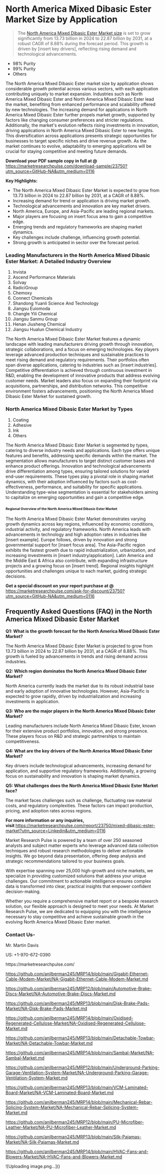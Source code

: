 <h1>North America Mixed Dibasic Ester Market&nbsp;Size by Application</h1><blockquote><p>The <a href="https://marketresearchpulse.com/download-sample/23750?utm_source=GitHub-NA&amp;utm_medium=0116">North America Mixed Dibasic Ester Market size</a> is set to grow significantly from 13.73 billion in 2024 to 22.87 billion by 2031, at a robust CAGR of 8.88% during the forecast period. This growth is driven by [insert key drivers], reflecting rising demand and technological advancements.</p></blockquote><ul><li>98% Purity<li> 99% Purity<li> Others</li></ul><p>The North America Mixed Dibasic Ester market size by application shows considerable growth potential across various sectors, with each application contributing uniquely to market expansion. Industries such as North America Mixed Dibasic Ester and North America Mixed Dibasic Ester lead the market, benefiting from enhanced performance and scalability offered by new technologies. The increasing demand for applications in North America Mixed Dibasic Ester further propels market growth, supported by factors like changing consumer preferences and stricter regulations. Additionally, the market's evolution reflects rising investments in innovation, driving applications in North America Mixed Dibasic Ester to new heights. This diversification across applications presents strategic opportunities for businesses to target specific niches and drive revenue growth. As the market continues to evolve, adaptability to emerging applications will be crucial for staying competitive and meeting future demands.</p><p><strong>Download your PDF sample copy in full at @ </strong><a href="https://marketresearchpulse.com/download-sample/23750?utm_source=GitHub-NA&amp;utm_medium=0116">https://marketresearchpulse.com/download-sample/23750?utm_source=GitHub-NA&amp;utm_medium=0116</a></p><p><strong>Key Highlights: </strong></p><ul><li>The North America Mixed Dibasic Ester Market is expected to grow from 13.73 billion in 2024 to 22.87 billion by 2031, at a CAGR of 8.88%.</li><li>Increasing demand for trend or application is driving market growth.</li><li>Technological advancements and innovation are key market drivers.</li><li>North America, Europe, and Asia-Pacific are leading regional markets.</li><li>Major players are focusing on insert focus area to gain a competitive edge.</li><li>Emerging trends and regulatory frameworks are shaping market dynamics.</li><li>Key challenges include challenge, influencing growth potential.</li><li>Strong growth is anticipated in sector over the forecast period.</li></ul><h3>Leading Manufacturers in the North America Mixed Dibasic Ester Market: A Detailed Industry Overview</h3><ol><li>Invista</li><li>Ascend Performance Materials</li><li>Solvay</li><li>RadiciGroup</li><li>Chemoxy</li><li>Connect Chemicals</li><li>Shandong Yuanli Science And Technology</li><li>Jiangsu Euiomoda</li><li>Changle Yili Chemical</li><li>Jiangsu Sanmu Group</li><li>Henan Jiusheng Chemical</li><li>Jiangsu Hualun Chemical Industry</li></ol><div class="flex max-w-full flex-col flex-grow"><div class="min-h-8 text-message flex w-full flex-col items-end gap-2 whitespace-normal break-words [.text-message+&amp;]:mt-5" dir="auto" data-message-author-role="assistant" data-message-id="fd8432e4-4910-450d-b182-61b7bfb0a01f" data-message-model-slug="gpt-4o"><div class="flex w-full flex-col gap-1 empty:hidden first:pt-[3px]"><div class="markdown prose w-full break-words dark:prose-invert light"><p>The North America Mixed Dibasic Ester Market features a dynamic landscape with leading manufacturers driving growth through innovation, strategic collaborations, and a focus on emerging technologies. Key players leverage advanced production techniques and sustainable practices to meet rising demand and regulatory requirements. Their portfolios often span diverse applications, catering to industries such as [insert industries]. Competitive differentiation is achieved through continuous investment in R&amp;D, enabling the development of innovative products that address evolving customer needs. Market leaders also focus on expanding their footprint via acquisitions, partnerships, and distribution networks. This competitive environment fosters advancements, positioning the North America Mixed Dibasic Ester Market for sustained growth.</p></div></div></div></div><h3>North America Mixed Dibasic Ester Market by Types</h3><ol><li>Coating<li> Adhesive<li> Ink<li> Others</li></ol><div class="flex max-w-full flex-col flex-grow"><div class="min-h-8 text-message flex w-full flex-col items-end gap-2 whitespace-normal break-words [.text-message+&amp;]:mt-5" dir="auto" data-message-author-role="assistant" data-message-id="084470be-0bb7-4664-bddf-5156b4f41249" data-message-model-slug="gpt-4o-mini"><div class="flex w-full flex-col gap-1 empty:hidden first:pt-[3px]"><div class="markdown prose w-full break-words dark:prose-invert light"><p>The North America Mixed Dibasic Ester Market is segmented by types, catering to diverse industry needs and applications. Each type offers unique features and benefits, addressing specific demands within the market. The segmentation allows manufacturers to target distinct customer bases and enhance product offerings. Innovation and technological advancements drive differentiation among types, ensuring tailored solutions for varied end-user requirements. These types play a pivotal role in shaping market dynamics, with their adoption influenced by factors such as cost-effectiveness, performance, and suitability for specific applications. Understanding type-wise segmentation is essential for stakeholders aiming to capitalize on emerging opportunities and gain a competitive edge.</p></div></div></div></div><h3><span style="font-size: 11px;">Regional Overview of the North America Mixed Dibasic Ester Market</span></h3><div class="flex max-w-full flex-col flex-grow"><div class="min-h-8 text-message flex w-full flex-col items-end gap-2 whitespace-normal break-words [.text-message+&amp;]:mt-5" dir="auto" data-message-author-role="assistant" data-message-id="e9038762-ce64-4e30-91c9-9bd413514231" data-message-model-slug="gpt-4o-mini"><div class="flex w-full flex-col gap-1 empty:hidden first:pt-[3px]"><div class="markdown prose w-full break-words dark:prose-invert light"><p>The North America Mixed Dibasic Ester Market demonstrates varying growth dynamics across key regions, influenced by economic conditions, industrial activity, and regulatory frameworks. North America leads with advancements in technology and high adoption rates in industries like [insert example]. Europe follows, driven by innovation and strong governmental support for [insert focus area]. The Asia-Pacific region exhibits the fastest growth due to rapid industrialization, urbanization, and increasing investments in [insert industry/application]. Latin America and the Middle East &amp; Africa also contribute, with expanding infrastructure projects and a growing focus on [insert trend]. Regional insights highlight opportunities and challenges unique to each market, guiding strategic decisions.</p></div></div></div></div><p><strong>Get a special discount on your report purchase at @ </strong><a href="https://marketresearchpulse.com/ask-for-discount/23750?utm_source=GitHub-NA&amp;utm_medium=0116">https://marketresearchpulse.com/ask-for-discount/23750?utm_source=GitHub-NA&amp;utm_medium=0116</a></p><h2>Frequently Asked Questions (FAQ) in the North America Mixed Dibasic Ester Market</h2><p><strong>Q1: What is the growth forecast for the North America Mixed Dibasic Ester Market?</strong></p><p>The North America Mixed Dibasic Ester Market is projected to grow from 13.73 billion in 2024 to 22.87 billion by 2031, at a CAGR of 8.88%. This growth is fueled by advancements in trends and rising demand across industries.</p><p><strong>Q2: Which region dominates the North America Mixed Dibasic Ester Market?</strong></p><p>North America currently leads the market due to its robust industrial base and early adoption of innovative technologies. However, Asia-Pacific is expected to grow rapidly, driven by industrialization and increasing investments in application.</p><p><strong>Q3: Who are the major players in the North America Mixed Dibasic Ester Market?</strong></p><p>Leading manufacturers include North America Mixed Dibasic Ester, known for their extensive product portfolios, innovation, and strong presence. These players focus on R&amp;D and strategic partnerships to maintain competitiveness.</p><p><strong>Q4: What are the key drivers of the North America Mixed Dibasic Ester Market?</strong></p><p>Key drivers include technological advancements, increasing demand for application, and supportive regulatory frameworks. Additionally, a growing focus on sustainability and innovation is shaping market dynamics.</p><p><strong>Q5: What challenges does the North America Mixed Dibasic Ester Market face?</strong></p><p>The market faces challenges such as challenge, fluctuating raw material costs, and regulatory complexities. These factors can impact production, pricing, and adoption rates across regions.</p><p><strong>For more information or any inquiries, visit&nbsp;</strong><a href="https://marketresearchpulse.com/report/23750/mixed-dibasic-ester-market?utm_source=Linkedin&utm_medium=0116">https://marketresearchpulse.com/report/23750/mixed-dibasic-ester-market?utm_source=Linkedin&utm_medium=0116</a></p><p>Market Research Pulse is powered by a team of over 250 seasoned analysts and subject matter experts who leverage advanced data collection techniques and robust research methodologies to deliver actionable insights. We go beyond data presentation, offering deep analysis and strategic recommendations tailored to your business goals.</p><p>With expertise spanning over 25,000 high-growth and niche markets, we specialize in providing customized solutions that address your unique challenges. Our commitment to actionable intelligence ensures complex data is transformed into clear, practical insights that empower confident decision-making.</p><p>Whether you require a comprehensive market report or a bespoke research solution, our flexible approach is designed to meet your needs. At Market Research Pulse, we are dedicated to equipping you with the intelligence necessary to stay competitive and achieve sustainable growth in the evolving North America Mixed Dibasic Ester market.</p><h3><strong>Contact Us-</strong></h3><p>Mr. Martin Davis</p><p>US: +1-970-672-0390</p><p>https://marketresearchpulse.com/</p><p><a href="https://github.com/anilberman245/MRP14/blob/main/Gigabit-Ethernet-Cable-Modem-Market/NA-Gigabit-Ethernet-Cable-Modem-Market.md">https://github.com/anilberman245/MRP14/blob/main/Gigabit-Ethernet-Cable-Modem-Market/NA-Gigabit-Ethernet-Cable-Modem-Market.md</a></p><p><a href="https://github.com/anilberman245/MRP12/blob/main/Automotive-Brake-Discs-Market/NA-Automotive-Brake-Discs-Market.md">https://github.com/anilberman245/MRP12/blob/main/Automotive-Brake-Discs-Market/NA-Automotive-Brake-Discs-Market.md</a></p><p><a href="https://github.com/anilberman245/MRP13/blob/main/Disk-Brake-Pads-Market/NA-Disk-Brake-Pads-Market.md">https://github.com/anilberman245/MRP13/blob/main/Disk-Brake-Pads-Market/NA-Disk-Brake-Pads-Market.md</a></p><p><a href="https://github.com/anilberman245/MRP14/blob/main/Oxidised-Regenerated-Cellulose-Market/NA-Oxidised-Regenerated-Cellulose-Market.md">https://github.com/anilberman245/MRP14/blob/main/Oxidised-Regenerated-Cellulose-Market/NA-Oxidised-Regenerated-Cellulose-Market.md</a></p><p><a href="https://github.com/anilberman245/MRP13/blob/main/Detachable-Towbar-Market/NA-Detachable-Towbar-Market.md">https://github.com/anilberman245/MRP13/blob/main/Detachable-Towbar-Market/NA-Detachable-Towbar-Market.md</a></p><p><a href="https://github.com/anilberman245/MRP14/blob/main/Sambal-Market/NA-Sambal-Market.md">https://github.com/anilberman245/MRP14/blob/main/Sambal-Market/NA-Sambal-Market.md</a></p><p><a href="https://github.com/anilberman245/MRP12/blob/main/Underground-Parking-Garage-Ventilation-System-Market/NA-Underground-Parking-Garage-Ventilation-System-Market.md">https://github.com/anilberman245/MRP12/blob/main/Underground-Parking-Garage-Ventilation-System-Market/NA-Underground-Parking-Garage-Ventilation-System-Market.md</a></p><p><a href="https://github.com/anilberman245/MRP13/blob/main/VCM-Laminated-Board-Market/NA-VCM-Laminated-Board-Market.md">https://github.com/anilberman245/MRP13/blob/main/VCM-Laminated-Board-Market/NA-VCM-Laminated-Board-Market.md</a></p><p><a href="https://github.com/anilberman245/MRP14/blob/main/Mechanical-Rebar-Splicing-System-Market/NA-Mechanical-Rebar-Splicing-System-Market.md">https://github.com/anilberman245/MRP14/blob/main/Mechanical-Rebar-Splicing-System-Market/NA-Mechanical-Rebar-Splicing-System-Market.md</a></p><p><a href="https://github.com/anilberman245/MRP12/blob/main/PU-Microfiber-Leather-Market/NA-PU-Microfiber-Leather-Market.md">https://github.com/anilberman245/MRP12/blob/main/PU-Microfiber-Leather-Market/NA-PU-Microfiber-Leather-Market.md</a></p><p><a href="https://github.com/anilberman245/MRP13/blob/main/Silk-Pajamas-Market/NA-Silk-Pajamas-Market.md">https://github.com/anilberman245/MRP13/blob/main/Silk-Pajamas-Market/NA-Silk-Pajamas-Market.md</a></p><p><a href="https://github.com/anilberman245/MRP14/blob/main/HVAC-Fans-and-Blowers-Market/NA-HVAC-Fans-and-Blowers-Market.md">https://github.com/anilberman245/MRP14/blob/main/HVAC-Fans-and-Blowers-Market/NA-HVAC-Fans-and-Blowers-Market.md</a></p>
![Uploading image.png…]()
